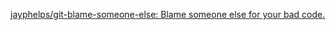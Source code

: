 
[jayphelps/git-blame-someone-else: Blame someone else for your bad code.](https://github.com/jayphelps/git-blame-someone-else)
